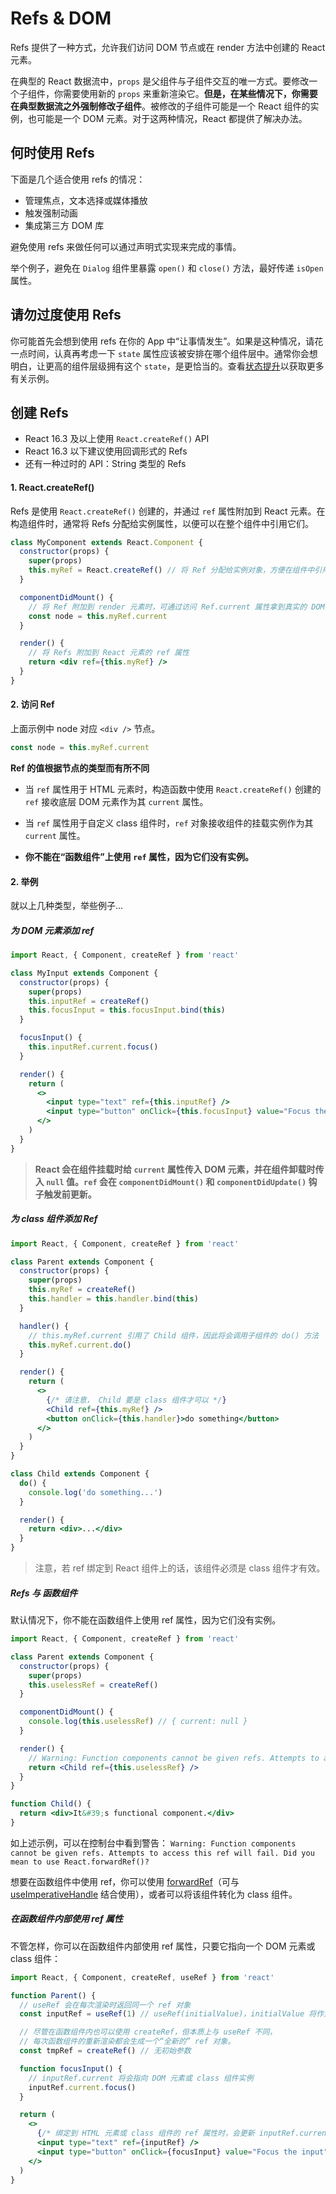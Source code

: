 # Refs & DOM

Refs 提供了一种方式，允许我们访问 DOM 节点或在 render 方法中创建的 React 元素。

在典型的 React 数据流中，`props` 是父组件与子组件交互的唯一方式。要修改一个子组件，你需要使用新的 `props` 来重新渲染它。**但是，在某些情况下，你需要在典型数据流之外强制修改子组件**。被修改的子组件可能是一个 React 组件的实例，也可能是一个 DOM 元素。对于这两种情况，React 都提供了解决办法。

## 何时使用 Refs

下面是几个适合使用 refs 的情况：

* 管理焦点，文本选择或媒体播放
* 触发强制动画
* 集成第三方 DOM 库

避免使用 refs 来做任何可以通过声明式实现来完成的事情。

举个例子，避免在 `Dialog` 组件里暴露 `open()` 和 `close()` 方法，最好传递 `isOpen` 属性。

## 请勿过度使用 Refs

你可能首先会想到使用 refs 在你的 App 中“让事情发生”。如果是这种情况，请花一点时间，认真再考虑一下 `state` 属性应该被安排在哪个组件层中。通常你会想明白，让更高的组件层级拥有这个 `state`，是更恰当的。查看[状态提升](https://react.docschina.org/docs/lifting-state-up.html)以获取更多有关示例。


## 创建 Refs

* React 16.3 及以上使用 `React.createRef()` API
* React 16.3 以下建议使用回调形式的 Refs
* 还有一种过时的 API：String 类型的 Refs


#### 1. React.createRef()

Refs 是使用 `React.createRef()` 创建的，并通过 `ref` 属性附加到 React 元素。在构造组件时，通常将 Refs 分配给实例属性，以便可以在整个组件中引用它们。

```jsx
class MyComponent extends React.Component {
  constructor(props) {
    super(props)
    this.myRef = React.createRef() // 将 Ref 分配给实例对象，方便在组件中引用它
  }

  componentDidMount() {
    // 将 Ref 附加到 render 元素时，可通过访问 Ref.current 属性拿到真实的 DOM 节点
    const node = this.myRef.current
  }

  render() {
    // 将 Refs 附加到 React 元素的 ref 属性
    return <div ref={this.myRef} />
  }
}
```

#### 2. 访问 Ref

上面示例中 node 对应 `<div />` 节点。

```jsx
const node = this.myRef.current
```


**Ref 的值根据节点的类型而有所不同**

* 当 `ref` 属性用于 HTML 元素时，构造函数中使用 `React.createRef()` 创建的 `ref` 接收底层 DOM 元素作为其 `current` 属性。

* 当 `ref` 属性用于自定义 class 组件时，`ref` 对象接收组件的挂载实例作为其 `current` 属性。

* **你不能在“函数组件”上使用 `ref` 属性，因为它们没有实例。**

#### 2. 举例

就以上几种类型，举些例子...

##### 为 DOM 元素添加 ref

```jsx
import React, { Component, createRef } from 'react'

class MyInput extends Component {
  constructor(props) {
    super(props)
    this.inputRef = createRef()
    this.focusInput = this.focusInput.bind(this)
  }

  focusInput() {
    this.inputRef.current.focus()
  }

  render() {
    return (
      <>
        <input type="text" ref={this.inputRef} />
        <input type="button" onClick={this.focusInput} value="Focus the input" />
      </>
    )
  }
}
```

> **React 会在组件挂载时给 `current` 属性传入 DOM 元素，并在组件卸载时传入 `null` 值。`ref` 会在 `componentDidMount()` 和 `componentDidUpdate()` 钩子触发前更新。**


##### 为 class 组件添加 Ref

```jsx
import React, { Component, createRef } from 'react'

class Parent extends Component {
  constructor(props) {
    super(props)
    this.myRef = createRef()
    this.handler = this.handler.bind(this)
  }

  handler() {
    // this.myRef.current 引用了 Child 组件，因此将会调用子组件的 do() 方法
    this.myRef.current.do()
  }

  render() {
    return (
      <>
        {/* 请注意， Child 要是 class 组件才可以 */}
        <Child ref={this.myRef} />
        <button onClick={this.handler}>do something</button>
      </>
    )
  }
}

class Child extends Component {
  do() {
    console.log('do something...')
  }

  render() {
    return <div>...</div>
  }
}
```

> 注意，若 ref 绑定到 React 组件上的话，该组件必须是 class 组件才有效。


##### Refs 与 函数组件

默认情况下，你不能在函数组件上使用 ref 属性，因为它们没有实例。

```jsx
import React, { Component, createRef } from 'react'

class Parent extends Component {
  constructor(props) {
    super(props)
    this.uselessRef = createRef()
  }

  componentDidMount() {
    console.log(this.uselessRef) // { current: null }
  }

  render() {
    // Warning: Function components cannot be given refs. Attempts to access this ref will fail.
    return <Child ref={this.uselessRef} />
  }
}

function Child() {
  return <div>It&#39;s functional component.</div>
}
```

如上述示例，可以在控制台中看到警告： `Warning: Function components cannot be given refs. Attempts to access this ref will fail. Did you mean to use React.forwardRef()?`

想要在函数组件中使用 ref，你可以使用 [forwardRef](https://react.docschina.org/docs/forwarding-refs.html)（可与 [useImperativeHandle](https://react.docschina.org/docs/hooks-reference.html#useimperativehandle) 结合使用），或者可以将该组件转化为 class 组件。

##### 在函数组件内部使用 ref 属性

不管怎样，你可以在函数组件内部使用 ref 属性，只要它指向一个 DOM 元素或 class 组件：

```jsx
import React, { Component, createRef, useRef } from 'react'

function Parent() {
  // useRef 会在每次渲染时返回同一个 ref 对象
  const inputRef = useRef(1) // useRef(initialValue)，initialValue 将作为其返回的 ref 对象的 current 属性值

  // 尽管在函数组件内也可以使用 createRef，但本质上与 useRef 不同，
  // 每次函数组件的重新渲染都会生成一个“全新的” ref 对象。
  const tmpRef = createRef() // 无初始参数

  function focusInput() {
    // inputRef.current 将会指向 DOM 元素或 class 组件实例
    inputRef.current.focus()
  }

  return (
    <>
      {/* 绑定到 HTML 元素或 class 组件的 ref 属性时，会更新 inputRef.current */}
      <input type="text" ref={inputRef} />
      <input type="button" onClick={focusInput} value="Focus the input" />
    </>
  )
}
```